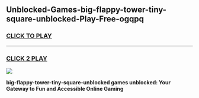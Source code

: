 
## Unblocked-Games-big-flappy-tower-tiny-square-unblocked-Play-Free-ogqpq
<h3>
<a href="https://premium76.site?title=big-flappy-tower-tiny-square-unblocked&ref=18A">CLICK TO PLAY</a></h3>
<hr>

<h3>
<a href="https://premium76.site?title=big-flappy-tower-tiny-square-unblocked&ref=18A">CLICK 2 PLAY</a>
  
</h3>

<a href="https://premium76.site?title=big-flappy-tower-tiny-square-unblocked&ref=18A"><img src="https://clearcache.store/games.png"></a>


**big-flappy-tower-tiny-square-unblocked games unblocked: Your Gateway to Fun and Accessible Online Gaming**
